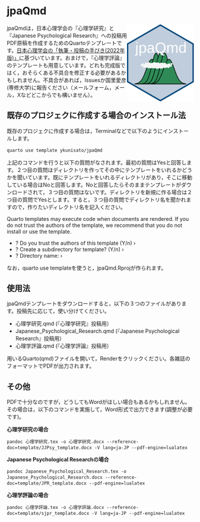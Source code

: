 # jpaQmd

<img src="style-guide/jpaQmd.png" align="right" alt="jpaQmd" width="180" />


jpaQmdは，日本心理学会の『心理学研究』と『Japanese Psychological Research』への投稿用PDF原稿を作成するためのQuartoテンプレートです。[日本心理学会の「執筆・投稿の手びき(2022年版)」](https://psych.or.jp/manual/)に基づいています。おまけで，『心理学評論』のテンプレートも用意しています。どれも完成版ではく，おそらくある不具合を修正する必要があるかもしれません。不具合があれば，Issuesか国里愛彦(専修大学)に報告ください（メールフォーム，メール，Xなどどこからでも構いません）。


## 既存のプロジェクに作成する場合のインストール法

既存のプロジェクに作成する場合は，Terminalなどで以下のようにインストールします。

```bash
quarto use template ykunisato/jpaQmd
```

上記のコマンドを行うと以下の質問がなされます。最初の質問はYesと回答します。２つ目の質問はディレクトリを作ってその中にテンプレートをいれるかどうかを聞いています。既にテンプレートをいれるディレクトリがあり，そこに移動している場合はNoと回答します。Noと回答したらそのままテンプレートがダウンロードされて，３つ目の質問はないです。ディレクトリを新規に作る場合は２つ目の質問でYesとします。すると，３つ目の質問でディレクトリ名を聞かれますので，作りたいディレクトリ名を記入ください。

Quarto templates may execute code when documents are rendered. If you do not trust the authors of the template, we recommend that you do not install or use the template.

- ? Do you trust the authors of this template (Y/n) ›
- ? Create a subdirectory for template? (Y/n) ›
- ? Directory name: ›

なお，quarto use templateを使うと，jpaQmd.Rprojが作られます。

## 使用法

jpaQmdテンプレートをダウンロードすると，以下の３つのファイルがあります。投稿先に応じて，使い分けてください。

- 心理学研究.qmd (『心理学研究』投稿用）
- Japanese_Psychological_Research.qmd (『Japanese Psychological Research』投稿用）
- 心理学評論.qmd (『心理学評論』投稿用）

用いるQuarto(qmd)ファイルを開いて，Renderをクリックください。各雑誌のフォーマットでPDFが出力されます。

## その他

PDFで十分なのですが，どうしてもWordがほしい場合もあるかもしれません。その場合は，以下のコマンドを実施して，Word形式で出力できます(調整が必要です)。

**心理学研究の場合**

```
pandoc 心理学研究.tex -o 心理学研究.docx --reference-doc=template/JJPsy_template.docx -V lang=ja-JP --pdf-engine=lualatex
```

**Japanese Psychological Researchの場合**

```
pandoc Japanese_Psychological_Research.tex -o Japanese_Psychological_Research.docx --reference-doc=template/JPR_template.docx --pdf-engine=lualatex
```

**心理学評論の場合**

```
pandoc 心理学評論.tex -o 心理学評論.docx --reference-doc=template/sjpr_template.docx -V lang=ja-JP --pdf-engine=lualatex
```
